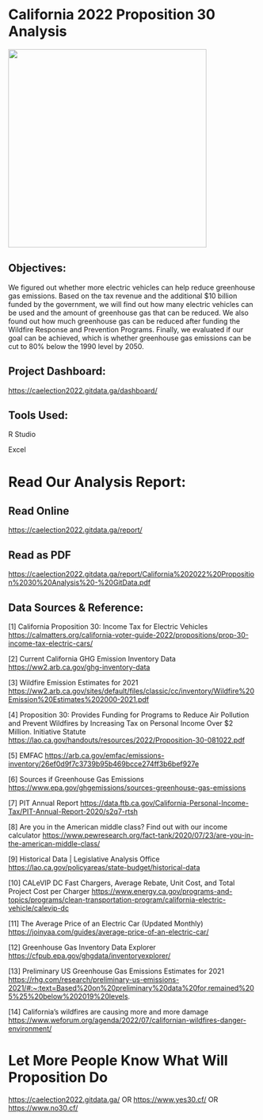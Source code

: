 # California 2022 Proposition 30 Analysis

<img src="https://caelection2022.gitdata.ga/background.gif" width=400px />

## Objectives:

We figured out whether more electric vehicles can help reduce greenhouse gas emissions. Based on the tax revenue and the additional $10 billion funded by the government, we will find out how many electric vehicles can be used and the amount of greenhouse gas that can be reduced. We also found out how much greenhouse gas can be reduced after funding the Wildfire Response and Prevention Programs. Finally, we evaluated if our goal can be achieved, which is whether greenhouse gas emissions can be cut to 80% below the 1990 level by 2050.

## Project Dashboard:

https://caelection2022.gitdata.ga/dashboard/

## Tools Used:

R Studio

Excel

# Read Our Analysis Report:

## Read Online

https://caelection2022.gitdata.ga/report/

## Read as PDF

https://caelection2022.gitdata.ga/report/California%202022%20Proposition%2030%20Analysis%20-%20GitData.pdf

## Data Sources & Reference:

[1] California Proposition 30: Income Tax for Electric Vehicles https://calmatters.org/california-voter-guide-2022/propositions/prop-30-income-tax-electric-cars/

[2] Current California GHG Emission Inventory Data https://ww2.arb.ca.gov/ghg-inventory-data

[3] Wildfire Emission Estimates for 2021 https://ww2.arb.ca.gov/sites/default/files/classic/cc/inventory/Wildfire%20Emission%20Estimates%202000-2021.pdf

[4] Proposition 30: Provides Funding for Programs to Reduce Air Pollution and Prevent Wildfires by Increasing Tax on Personal Income Over $2 Million. Initiative Statute https://lao.ca.gov/handouts/resources/2022/Proposition-30-081022.pdf

[5] EMFAC https://arb.ca.gov/emfac/emissions-inventory/26ef0d9f7c3739b95b469bcce274ff3b6bef927e

[6] Sources if Greenhouse Gas Emissions https://www.epa.gov/ghgemissions/sources-greenhouse-gas-emissions

[7] PIT Annual Report https://data.ftb.ca.gov/California-Personal-Income-Tax/PIT-Annual-Report-2020/s2q7-rtsh

[8] Are you in the American middle class? Find out with our income calculator https://www.pewresearch.org/fact-tank/2020/07/23/are-you-in-the-american-middle-class/

[9] Historical Data | Legislative Analysis Office https://lao.ca.gov/policyareas/state-budget/historical-data

[10] CALeVIP DC Fast Chargers, Average Rebate, Unit Cost, and Total Project Cost per Charger https://www.energy.ca.gov/programs-and-topics/programs/clean-transportation-program/california-electric-vehicle/calevip-dc

[11] The Average Price of an Electric Car (Updated Monthly) https://joinyaa.com/guides/average-price-of-an-electric-car/

[12] Greenhouse Gas Inventory Data Explorer https://cfpub.epa.gov/ghgdata/inventoryexplorer/

[13] Preliminary US Greenhouse Gas Emissions Estimates for 2021 https://rhg.com/research/preliminary-us-emissions-2021/#:~:text=Based%20on%20preliminary%20data%20for,remained%205%25%20below%202019%20levels.

[14] California’s wildfires are causing more and more damage https://www.weforum.org/agenda/2022/07/californian-wildfires-danger-environment/

# Let More People Know What Will Proposition Do

https://caelection2022.gitdata.ga/   OR   https://www.yes30.cf/   OR   https://www.no30.cf/
